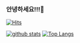 ### 안녕하세요!!!👋
[![Hits](https://hits.seeyoufarm.com/api/count/incr/badge.svg?url=https%3A%2F%2Fgithub.com%2Fyun0529)](https://hits.seeyoufarm.com)
<!--
**yun0529/yun0529** is a ✨ _special_ ✨ repository because its `README.md` (this file) appears on your GitHub profile.

Here are some ideas to get you started:

- 🔭 I’m currently working on ...
- 🌱 I’m currently learning ...
- 👯 I’m looking to collaborate on ...
- 🤔 I’m looking for help with ...
- 💬 Ask me about ...
- 📫 How to reach me: ...
- 😄 Pronouns: ...
- ⚡ Fun fact: ...
-->

[![github stats](https://github-readme-stats.vercel.app/api?username=yun0529&show_icons=true&hide_border=true)](https://github.com/yun0529)
[![Top Langs](https://github-readme-stats.vercel.app/api/top-langs/?username=yun0529&layout=compact)](https://github.com/yun0529)

